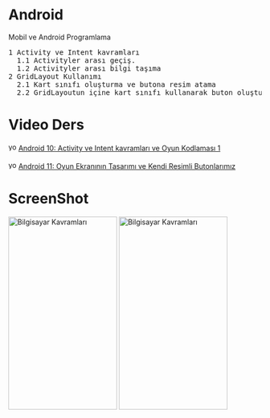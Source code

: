 # Android
Mobil ve Android Programlama

<pre>
1 Activity ve Intent kavramları
  1.1 Activityler arası geçiş.
  1.2 Activityler arası bilgi taşıma
2 GridLayout Kullanımı
  2.1 Kart sınıfı oluşturma ve butona resim atama
  2.2 GridLayoutun içine kart sınıfı kullanarak buton oluşturma.
</pre>

# Video Ders
<img alt="youtube.com" height="16" src="http://3.1m.yt/IlaCgqL.png" width="16">
<a href="https://youtu.be/B-NBHxjwUds">Android 10: Activity ve Intent kavramları ve Oyun Kodlaması 1</a>
<br>
<br>
<img alt="youtube.com" height="16" src="http://3.1m.yt/IlaCgqL.png" width="16">
<a href="https://youtu.be/HSO__nVWxCQ">Android 11: Oyun Ekranının Tasarımı ve Kendi Resimli Butonlarımız</a>


# ScreenShot

<img src="http://www.hizliresimyukle.com/images/2017/02/14/Screenshot_2017-02-14-11-49-56.png" alt="Bilgisayar Kavramları" height="384" width="216">
<img src="http://www.hizliresimyukle.com/images/2017/02/14/Screenshot_2017-02-14-11-49-51.png" alt="Bilgisayar Kavramları" height="384" width="216">



